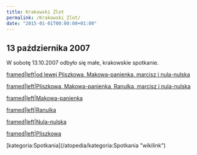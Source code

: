 ```yaml
---
title: Krakowski Zlot
permalink: /Krakowski_Zlot/
date: "2015-01-01T00:00:00+01:00"
---
```


13 października 2007
--------------------

W sobotę 13.10.2007 odbyło się małe, krakowskie spotkanie.

[framed|left|od lewej Pliszkowa, Makowa-panienka, marcisz i nula-nulska](/Grafika:14.10.07_Kr1.jpg "wikilink")

[framed|left|Pliszkowa, Makowa-panienka, Ranulka, marcisz i nula-nulska](/Grafika:14.10.07_Kr2.jpg "wikilink")

[framed|left|Makowa-panienka](/Grafika:13.10.07_makowa.jpg "wikilink")

[framed|left|Ranulka](/Grafika:13.10.07_ranulka.jpg "wikilink")

[framed|left|Nula-nulska](/Grafika:13.10.07_nula.jpg "wikilink")

[framed|left|Pliszkowa](/Grafika:13.10.07_pliszkowa.jpg "wikilink")

<div style="clear: both">
</div>
[kategoria:Spotkania](/atopedia/kategoria:Spotkania "wikilink")